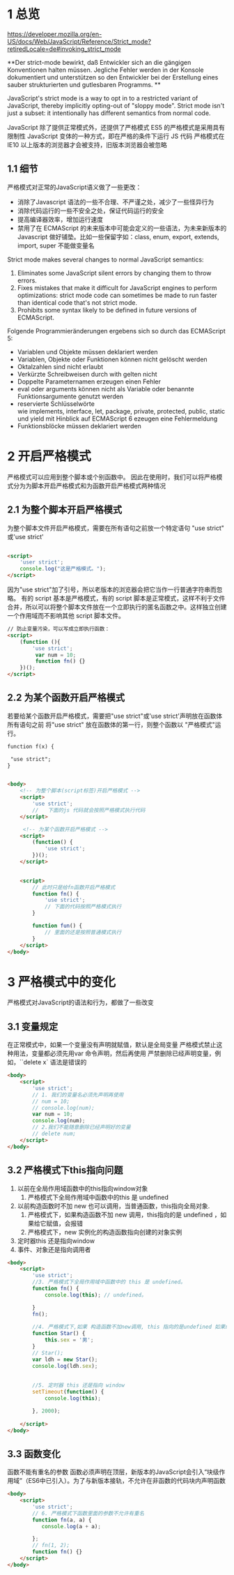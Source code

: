 
# 1 总览
https://developer.mozilla.org/en-US/docs/Web/JavaScript/Reference/Strict_mode?retiredLocale=de#invoking_strict_mode

**Der strict-mode bewirkt, daß Entwickler sich an die gängigen Konventionen halten müssen. 
Jegliche Fehler werden in der Konsole dokumentiert und unterstützen so den Entwickler bei der Erstellung eines sauber strukturierten und gutlesbaren Programms. **



JavaScript's strict mode is a way to opt in to a restricted variant of JavaScript, thereby implicitly opting-out of "sloppy mode". Strict mode isn't just a subset: it intentionally has different semantics from normal code. 

JavaScript 除了提供正常模式外，还提供了严格模式
ES5 的严格模式是采用具有限制性 JavaScript 变体的一种方式，即在严格的条件下运行 JS 代码
严格模式在IE10 以上版本的浏览器才会被支持，旧版本浏览器会被忽略

## 1.1 细节

严格模式对正常的JavaScript语义做了一些更改：
- 消除了Javascript 语法的一些不合理、不严谨之处，减少了一些怪异行为
- 消除代码运行的一些不安全之处，保证代码运行的安全
- 提高编译器效率，增加运行速度
- 禁用了在 ECMAScript 的未来版本中可能会定义的一些语法，为未来新版本的 Javascript 做好铺垫。比如一些保留字如：class, enum, export, extends, import, super 不能做变量名

Strict mode makes several changes to normal JavaScript semantics:
1.  Eliminates some JavaScript silent errors by changing them to throw errors.
2.  Fixes mistakes that make it difficult for JavaScript engines to perform optimizations: strict mode code can sometimes be made to run faster than identical code that's not strict mode.
3.  Prohibits some syntax likely to be defined in future versions of ECMAScript.


Folgende Programmieränderungen ergebens sich so durch das ECMAScript 5:
-   Variablen und Objekte müssen deklariert werden
-   Variablen, Objekte oder Funktionen können nicht gelöscht werden
-   Oktalzahlen sind nicht erlaubt
-   Verkürzte Schreibweisen durch with gelten nicht
-   Doppelte Parameternamen erzeugen einen Fehler
-   eval oder arguments können nicht als Variable oder benannte Funktionsargumente genutzt werden
-   reservierte Schlüsselwörte wie implements, interface, let, package, private, protected, public, static und yield mit Hinblick auf ECMAScript 6 ezeugen eine Fehlermeldung
-   Funktionsblöcke müssen deklariert werden

# 2 开启严格模式
严格模式可以应用到整个脚本或个别函数中。
因此在使用时，我们可以将严格模式分为为脚本开启严格模式和为函数开启严格模式两种情况

## 2.1 为整个脚本开启严格模式
为整个脚本文件开启严格模式，需要在所有语句之前放一个特定语句
"use strict" 或'use strict'

```html

<script>
    'user strict';
	console.log("这是严格模式。");
</script>
```


因为"use strict"加了引号，所以老版本的浏览器会把它当作一行普通字符串而忽略。
有的 script 基本是严格模式，有的 script 脚本是正常模式，这样不利于文件合并，所以可以将整个脚本文件放在一个立即执行的匿名函数之中。这样独立创建一个作用域而不影响其他 script 脚本文件。

```html
// 防止变量污染，可以写成立即执行函数：
<script>
	(function (){
    	'use strict';
    	 var num = 10;
    	 function fn() {}
	})();   
</script>
```


## 2.2 为某个函数开启严格模式
若要给某个函数开启严格模式，需要把"use strict"或'use strict'声明放在函数体所有语句之前
将"use strict" 放在函数体的第一行，则整个函数以 "严格模式"运行。

```html
function f(x) {

 "use strict";
}


<body>
    <!-- 为整个脚本(script标签)开启严格模式 -->
    <script>
        'use strict';
        //   下面的js 代码就会按照严格模式执行代码
    </script>

     <!-- 为某个函数开启严格模式 -->
    <script>
        (function() {
            'use strict';
        })();
    </script>
   

    <script>
        // 此时只是给fn函数开启严格模式
        function fn() {
            'use strict';
            // 下面的代码按照严格模式执行
        }

        function fun() {
            // 里面的还是按照普通模式执行
        }
    </script>
</body>
```


# 3 严格模式中的变化
严格模式对JavaScript的语法和行为，都做了一些改变

## 3.1 变量规定
在正常模式中，如果一个变量没有声明就赋值，默认是全局变量
严格模式禁止这种用法，变量都必须先用var 命令声明，然后再使用
严禁删除已经声明变量，例如，``delete x` 语法是错误的
```html
<body>
    <script>
        'use strict';
        // 1. 我们的变量名必须先声明再使用
        // num = 10;
        // console.log(num);
        var num = 10;
        console.log(num);
        // 2.我们不能随意删除已经声明好的变量
        // delete num;
    </script>
</body>
```


## 3.2 严格模式下this指向问题
1. 以前在全局作用域函数中的this指向window对象
    1. 严格模式下全局作用域中函数中的this 是 undefined
2. 以前构造函数时不加 new 也可以调用，当普通函数，this指向全局对象. 
    1. 严格模式下，如果构造函数不加 new 调用，this指向的是 undefined ，如果给它赋值，会报错
    2. 严格模式下，new 实例化的构造函数指向创建的对象实例
3. 定时器this 还是指向window
4. 事件、对象还是指向调用者

```html
<body>
    <script>
        'use strict';
		//3. 严格模式下全局作用域中函数中的 this 是 undefined。
        function fn() {
            console.log(this); // undefined。

        }
        fn();
    
        //4. 严格模式下,如果 构造函数不加new调用, this 指向的是undefined 如果给他赋值则 会报错.
        function Star() {
            this.sex = '男';
        }
        // Star();
        var ldh = new Star();
        console.log(ldh.sex);
        
        
        //5. 定时器 this 还是指向 window 
        setTimeout(function() {
            console.log(this);

        }, 2000);
        
    </script>
</body>
```



## 3.3 函数变化
函数不能有重名的参数
函数必须声明在顶层，新版本的JavaScript会引入“块级作用域”（ES6中已引入）。为了与新版本接轨，不允许在非函数的代码块内声明函数

```html
<body>
    <script>
        'use strict';
        // 6. 严格模式下函数里面的参数不允许有重名
        function fn(a, a) {
           console.log(a + a);

        };
        // fn(1, 2);
        function fn() {}
    </script>
</body>
```

